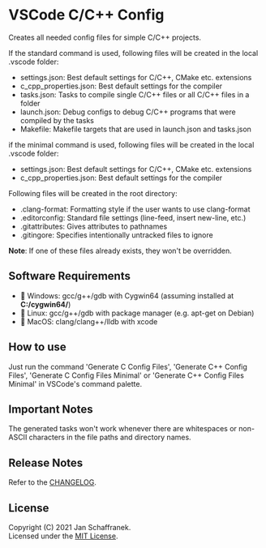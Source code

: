 # VSCode C/C++ Config

Creates all needed config files for simple C/C++ projects.  

If the standard command is used, following files will be created in the local .vscode folder:

- settings.json: Best default settings for C/C++, CMake etc. extensions
- c_cpp_properties.json: Best default settings for the compiler
- tasks.json: Tasks to compile single C/C++ files or all C/C++ files in a folder
- launch.json: Debug configs to debug C/C++ programs that were compiled by the tasks
- Makefile: Makefile targets that are used in launch.json and tasks.json

if the minimal command is used, following files will be created in the local .vscode folder:

- settings.json: Best default settings for C/C++, CMake etc. extensions
- c_cpp_properties.json: Best default settings for the compiler

Following files will be created in the root directory:

- .clang-format: Formatting style if the user wants to use clang-format
- .editorconfig: Standard file settings (line-feed, insert new-line, etc.)
- .gitattributes: Gives attributes to pathnames
- .gitingore: Specifies intentionally untracked files to ignore

**Note**: If one of these files already exists, they won't be overridden.

## Software Requirements

- 🔧 Windows: gcc/g++/gdb with Cygwin64 (assuming installed at **C:/cygwin64/**)
- 🔧 Linux: gcc/g++/gdb with package manager (e.g. apt-get on Debian)
- 🔧 MacOS: clang/clang++/lldb with xcode

## How to use

Just run the command 'Generate C Config Files', 'Generate C++ Config Files', 'Generate C Config Files Minimal' or 'Generate C++ Config Files Minimal' in VSCode's command palette.

## Important Notes

The generated tasks won't work whenever there are whitespaces or non-ASCII characters in the file paths and directory names.

## Release Notes

Refer to the [CHANGELOG](CHANGELOG.md).

## License

Copyright (C) 2021 Jan Schaffranek.  
Licensed under the [MIT License](LICENSE).
